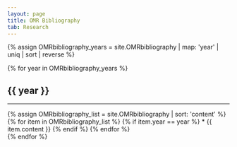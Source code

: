 ```yaml
---
layout: page
title: OMR Bibliography
tab: Research
---
```


{% assign OMRbibliography_years = site.OMRbibliography | map: 'year' | uniq | sort | reverse %}

{% for year in OMRbibliography_years %}
## {{ year }}
<hr>  
{% assign OMRbibliography_list = site.OMRbibliography | sort: 'content' %}
{% for item in OMRbibliography_list %}
  {% if item.year == year %}
  * {{ item.content }}
  {% endif %}
{% endfor %}
<br>
{% endfor %}
